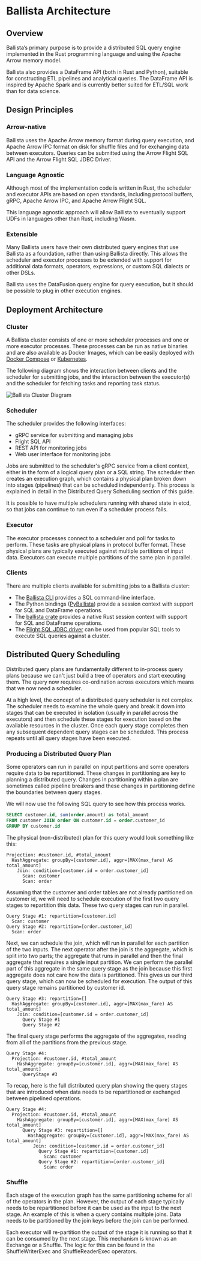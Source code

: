 <!---
  Licensed to the Apache Software Foundation (ASF) under one
  or more contributor license agreements.  See the NOTICE file
  distributed with this work for additional information
  regarding copyright ownership.  The ASF licenses this file
  to you under the Apache License, Version 2.0 (the
  "License"); you may not use this file except in compliance
  with the License.  You may obtain a copy of the License at

    http://www.apache.org/licenses/LICENSE-2.0

  Unless required by applicable law or agreed to in writing,
  software distributed under the License is distributed on an
  "AS IS" BASIS, WITHOUT WARRANTIES OR CONDITIONS OF ANY
  KIND, either express or implied.  See the License for the
  specific language governing permissions and limitations
  under the License.
-->

# Ballista Architecture

## Overview

Ballista’s primary purpose is to provide a distributed SQL query engine implemented in the Rust programming
language and using the Apache Arrow memory model.

Ballista also provides a DataFrame API (both in Rust and Python), suitable for constructing ETL pipelines and
analytical queries. The DataFrame API is inspired by Apache Spark and is currently better suited for ETL/SQL work
than for data science.

## Design Principles

### Arrow-native

Ballista uses the Apache Arrow memory format during query execution, and Apache Arrow IPC format on disk for
shuffle files and for exchanging data between executors. Queries can be submitted using the Arrow Flight SQL API
and the Arrow Flight SQL JDBC Driver.

### Language Agnostic

Although most of the implementation code is written in Rust, the scheduler and executor APIs are based on open
standards, including protocol buffers, gRPC, Apache Arrow IPC, and Apache Arrow Flight SQL.

This language agnostic approach will allow Ballista to eventually support UDFs in languages other than Rust,
including Wasm.

### Extensible

Many Ballista users have their own distributed query engines that use Ballista as a foundation, rather than
using Ballista directly. This allows the scheduler and executor processes to be extended with support for
additional data formats, operators, expressions, or custom SQL dialects or other DSLs.

Ballista uses the DataFusion query engine for query execution, but it should be possible to plug in other execution
engines.

## Deployment Architecture

### Cluster

A Ballista cluster consists of one or more scheduler processes and one or more executor processes. These processes
can be run as native binaries and are also available as Docker Images, which can be easily deployed with
[Docker Compose](https://arrow.apache.org/ballista/user-guide/deployment/docker-compose.html) or
[Kubernetes](https://arrow.apache.org/ballista/user-guide/deployment/kubernetes.html).

The following diagram shows the interaction between clients and the scheduler for submitting jobs, and the interaction
between the executor(s) and the scheduler for fetching tasks and reporting task status.

![Ballista Cluster Diagram](ballista.drawio.png)

### Scheduler

The scheduler provides the following interfaces:

- gRPC service for submitting and managing jobs
- Flight SQL API
- REST API for monitoring jobs
- Web user interface for monitoring jobs

Jobs are submitted to the scheduler's gRPC service from a client context, either in the form of a logical query
plan or a SQL string. The scheduler then creates an execution graph, which contains a physical plan broken down into
stages (pipelines) that can be scheduled independently. This process is explained in detail in the Distributed
Query Scheduling section of this guide.

It is possible to have multiple schedulers running with shared state in etcd, so that jobs can continue to run
even if a scheduler process fails.

### Executor

The executor processes connect to a scheduler and poll for tasks to perform. These tasks are physical plans in
protocol buffer format. These physical plans are typically executed against multiple partitions of input data. Executors
can execute multiple partitions of the same plan in parallel.

### Clients

There are multiple clients available for submitting jobs to a Ballista cluster:

- The [Ballista CLI](https://github.com/apache/arrow-ballista/tree/main/ballista-cli) provides a SQL command-line
  interface.
- The Python bindings ([PyBallista](https://github.com/apache/arrow-ballista/tree/main/python)) provide a session
  context with support for SQL and DataFrame operations.
- The [ballista crate](https://crates.io/crates/ballista) provides a native Rust session context with support for
  SQL and DataFrame operations.
- The [Flight SQL JDBC driver](https://arrow.apache.org/docs/java/flight_sql_jdbc_driver.html) can be used from
  popular SQL tools to execute SQL queries against a cluster.

## Distributed Query Scheduling

Distributed query plans are fundamentally different to in-process query plans because we can't just build a
tree of operators and start executing them. The query now requires co-ordination across executors which means that
we now need a scheduler.

At a high level, the concept of a distributed query scheduler is not complex. The scheduler needs to examine the
whole query and break it down into stages that can be executed in isolation (usually in parallel across the executors)
and then schedule these stages for execution based on the available resources in the cluster. Once each query
stage completes then any subsequent dependent query stages can be scheduled. This process repeats until all query
stages have been executed.

### Producing a Distributed Query Plan

Some operators can run in parallel on input partitions and some operators require data to be repartitioned. These
changes in partitioning are key to planning a distributed query. Changes in partitioning within a plan are sometimes
called pipeline breakers and these changes in partitioning define the boundaries between query stages.

We will now use the following SQL query to see how this process works.

```sql
SELECT customer.id, sum(order.amount) as total_amount
FROM customer JOIN order ON customer.id = order.customer_id
GROUP BY customer.id
```

The physical (non-distributed) plan for this query would look something like this:

```
Projection: #customer.id, #total_amount
  HashAggregate: groupBy=[customer.id], aggr=[MAX(max_fare) AS total_amount]
    Join: condition=[customer.id = order.customer_id]
      Scan: customer
      Scan: order
```

Assuming that the customer and order tables are not already partitioned on customer id, we will need to schedule
execution of the first two query stages to repartition this data. These two query stages can run in parallel.

```
Query Stage #1: repartition=[customer.id]
  Scan: customer
Query Stage #2: repartition=[order.customer_id]
  Scan: order
```

Next, we can schedule the join, which will run in parallel for each partition of the two inputs. The next operator
after the join is the aggregate, which is split into two parts; the aggregate that runs in parallel and then
the final aggregate that requires a single input partition. We can perform the parallel part of this aggregate
in the same query stage as the join because this first aggregate does not care how the data is partitioned. This
gives us our third query stage, which can now be scheduled for execution. The output of this query stage
remains partitioned by customer id.

```
Query Stage #3: repartition=[]
  HashAggregate: groupBy=[customer.id], aggr=[MAX(max_fare) AS total_amount]
    Join: condition=[customer.id = order.customer_id]
      Query Stage #1
      Query Stage #2
```

The final query stage performs the aggregate of the aggregates, reading from all of the partitions from the previous
stage.

```
Query Stage #4:
  Projection: #customer.id, #total_amount
    HashAggregate: groupBy=[customer.id], aggr=[MAX(max_fare) AS total_amount]
      QueryStage #3
```

To recap, here is the full distributed query plan showing the query stages that are introduced when data needs to be
repartitioned or exchanged between pipelined operations.

```
Query Stage #4:
  Projection: #customer.id, #total_amount
    HashAggregate: groupBy=[customer.id], aggr=[MAX(max_fare) AS total_amount]
      Query Stage #3: repartition=[]
        HashAggregate: groupBy=[customer.id], aggr=[MAX(max_fare) AS total_amount]
          Join: condition=[customer.id = order.customer_id]
            Query Stage #1: repartition=[customer.id]
              Scan: customer
            Query Stage #2: repartition=[order.customer_id]
              Scan: order
```

### Shuffle

Each stage of the execution graph has the same partitioning scheme for all of the operators in the plan. However,
the output of each stage typically needs to be repartitioned before it can be used as the input to the next stage. An
example of this is when a query contains multiple joins. Data needs to be partitioned by the join keys before the join
can be performed.

Each executor will re-partition the output of the stage it is running so that it can be consumed by the next
stage. This mechanism is known as an Exchange or a Shuffle. The logic for this can be found in the ShuffleWriterExec
and ShuffleReaderExec operators.

